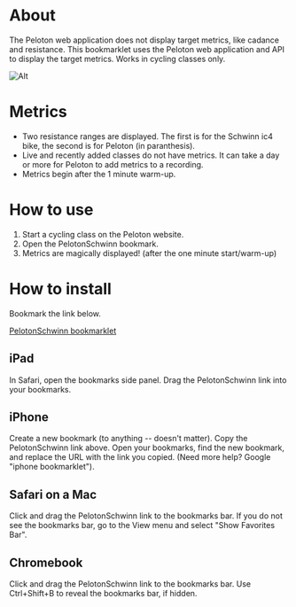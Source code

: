 # About
The Peloton web application does not display target metrics, like cadance and resistance. This bookmarklet uses the Peloton web application and API to display the target metrics. Works in cycling classes only.

![Alt](https://coffeesnip.com/example.jpeg "Peloton class with target metrics")

# Metrics
- Two resistance ranges are displayed. The first is for the Schwinn ic4 bike, the second is for Peloton (in paranthesis).
- Live and recently added classes do not have metrics. It can take a day or more for Peloton to add metrics to a recording.
- Metrics begin after the 1 minute warm-up.

# How to use
1. Start a cycling class on the Peloton website.
2. Open the PelotonSchwinn bookmark.
3. Metrics are magically displayed! (after the one minute start/warm-up)

# How to install
Bookmark the link below.

[PelotonSchwinn bookmarklet](javascript:(function()%7Bvar%20rideID%3D(rideID%3Dwindow.location.pathname.split(%22%2F%22))%5BrideID.length-1%5D%3Bfetch(%22https%3A%2F%2Fapi.onepeloton.com%2Fapi%2Fride%2F%22%2BrideID%2B%22%2Fdetails%3Fstream_source%3Dmultichannel%22%2C%7Bheaders%3A%7Baccept%3A%22application%2Fjson%2C%20text%2Fplain%2C%20*%2F*%22%2C%22accept-language%22%3A%22en-US%22%2C%22peloton-platform%22%3A%22web%22%2C%22sec-fetch-dest%22%3A%22empty%22%2C%22sec-fetch-mode%22%3A%22cors%22%2C%22sec-fetch-site%22%3A%22same-site%22%2C%22x-requested-with%22%3A%22XmlHttpRequest%22%7D%2Creferrer%3A%22https%3A%2F%2Fmembers.onepeloton.com%2Fclasses%2Fplayer%2F%22%2BrideID%2CreferrerPolicy%3A%22no-referrer-when-downgrade%22%2Cbody%3Anull%2Cmethod%3A%22GET%22%2Cmode%3A%22cors%22%2Ccredentials%3A%22include%22%7D).then(function(e)%7Breturn%20e.json()%7D).then(function(i)%7Bvar%20a%3D%5B1%2C1%2C1%2C1%2C1%2C1%2C1%2C1%2C1%2C1%2C1%2C1%2C1%2C1%2C1%2C1%2C1%2C1%2C1%2C1%2C1%2C1%2C1%2C2%2C3%2C4%2C5%2C6%2C7%2C8%2C9%2C11%2C12%2C14%2C15%2C17%2C19%2C20%2C22%2C23%2C25%2C27%2C29%2C31%2C33%2C35%2C38%2C41%2C43%2C46%2C49%2C51%2C52%2C53%2C54%2C55%2C56%2C57%2C58%2C59%2C60%2C61%2C62%2C63%2C64%2C65%2C66%2C67%2C68%2C69%2C70%2C71%2C72%2C73%2C74%2C75%2C76%2C77%2C78%2C79%2C80%2C81%2C82%2C83%2C84%2C85%2C86%2C87%2C88%2C89%2C90%2C91%2C92%2C93%2C94%2C95%2C96%2C97%2C98%2C99%2C100%5D%2Co%3DNumber(i.ride.duration)%2Ce%3Ddocument.createElement(%22div%22)%3Be.id%3D%22cadresist%22%2Ce.style%3D%22color%3Awhite%22%2Ce.innerHTML%3D'%3Cdiv%20id%3D%22cadresisttxt%22%20style%3D%22width%3A100%25%3Bcolor%3Awhite%22%3E%3C%2Fdiv%3E%3Cdiv%20style%3D%22margin-top%3A10px%3Bwidth%3A100%25%3B%20height%3A2px%3B%20background-color%3A%23555555%22%3E%3Cdiv%20id%3D%22cadresistprogress%22%20style%3D%22width%3A0%25%3Btransition%3A990ms%20linear%3Bheight%3A2px%3Bbackground-color%3Awhite%22%3E%3C%2Fdiv%3E%3C%2Fdiv%3E'%2Cdocument.querySelector(%22div%5Bdata-test-id%3D'videoSongContainer'%5D%22).after(e)%3Bvar%20c%3Ddocument.getElementById(%22cadresisttxt%22)%2Cd%3Ddocument.getElementById(%22cadresistprogress%22)%3Bif(!i.instructor_cues.length)return%20e.innerHTML%3D%22Class%20does%20not%20have%20target%20metrics.%22%2Cvoid%20setTimeout(function()%7Be.innerHTML%3D%22%22%7D%2C5e3)%3Bfor(var%20t%3D%5B%5D%2Cr%3Di.instructor_cues%5B0%5D%2Cn%3D1%3Bn%3Ci.instructor_cues.length%3Bn%2B%2B)%7Bvar%20s%3Di.instructor_cues%5Bn%5D%3Br.resistance_range.upper%3D%3Ds.resistance_range.upper%26%26r.resistance_range.lower%3D%3Ds.resistance_range.lower%26%26r.cadence_range.upper%3D%3Ds.cadence_range.upper%26%26r.cadence_range.lower%3D%3Ds.cadence_range.lower%3Fr.offsets.end%3Ds.offsets.end%3A(t.push(r)%2Cr%3Ds)%7Dt.push(s)%2Ci.instructor_cues%3Dt%2Cconsole.dir(i.instructor_cues)%3Bvar%20u%3Ddocument.querySelector(%22div%5Bdata-test-id%3D'video-timer'%5D%22)%3Bnew%20MutationObserver(function(e)%7Bvar%20t%3Ddocument.querySelector(%22p%5Bdata-test-id%3D'time-to-complete'%5D%22)%3Bif(!t)return%3Bif(2!%3D(t%3Dt.innerHTML.split(%22%3A%22)).length)return%3Bfor(var%20r%3Do-(60*Number(t%5B0%5D)%2BNumber(t%5B1%5D))%2BNumber(i.ride.pedaling_start_offset)%2Cn%3D0%3Bn%3Ci.instructor_cues.length%3Bn%2B%2B)%7Bvar%20s%3Di.instructor_cues%5Bn%5D%3Bif(r%3E%3DNumber(s.offsets.start)%26%26r%3C%3DNumber(s.offsets.end))return%20c.innerHTML%3D%22cadence%3A%20%22%2Bs.cadence_range.lower%2B%22%20-%20%22%2Bs.cadence_range.upper%2B%22%26nbsp%3B%26nbsp%3B%26nbsp%3B%26nbsp%3B%20resistance%3A%20%22%2Ba%5Bs.resistance_range.lower%5D%2B%22%20-%20%22%2Ba%5Bs.resistance_range.upper%5D%2B%22%26nbsp%3B%26nbsp%3B%26nbsp%3B%26nbsp%3B%20(%22%2Bs.resistance_range.lower%2B%22%20-%20%22%2Bs.resistance_range.upper%2B%22)%22%2Cvoid(r%3D%3DNumber(s.offsets.start)%3F(d.style.transition%3D%22none%22%2Cd.style.width%3D%220%25%22)%3A(d.style.transition%3D%22990ms%20linear%22%2Cd.style.width%3DMath.round((r-s.offsets.start)%2F(s.offsets.end-s.offsets.start)*100)%2B%22%25%22))%7D%7D).observe(u%2C%7Battributes%3A!0%2CchildList%3A!0%2Csubtree%3A!0%2CcharacterData%3A!0%7D)%7D)%7D)())

## iPad
In Safari, open the bookmarks side panel. Drag the PelotonSchwinn link into your bookmarks.

## iPhone
Create a new bookmark (to anything -- doesn't matter). Copy the PelotonSchwinn link above. Open your bookmarks, find the new bookmark, and replace the URL with the link you copied. (Need more help? Google "iphone bookmarklet").

## Safari on a Mac
Click and drag the PelotonSchwinn link to the bookmarks bar. If you do not see the bookmarks bar, go to the View menu and select "Show Favorites Bar".

## Chromebook
Click and drag the PelotonSchwinn link to the bookmarks bar. Use Ctrl+Shift+B to reveal the bookmarks bar, if hidden.
